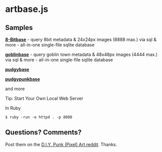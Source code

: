 # artbase.js



## Samples

[**8-Bitbase**](8bitbase) - query 8bit metadata &  24x24px images (8888 max.) via sql & more - all-in-one single-file sqlite database

[**goblinbase**](goblinbase) - query goblin town metadata &  48x48px images (4444 max.) via sql & more - all-in-one single-file sqlite database

[**pudgybase**](pudgybase)

[**pudgypunkbase**](pudgypunkbase)


and more





Tip:  Start Your Own Local Web Server


In Ruby

```
$ ruby -run -e httpd . -p 8080
```




## Questions? Comments?

Post them on the [D.I.Y. Punk (Pixel) Art reddit](https://old.reddit.com/r/DIYPunkArt). Thanks.
